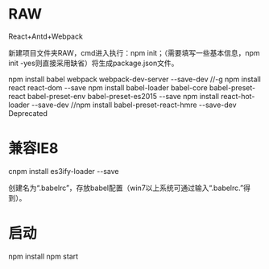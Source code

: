 # RAW
React+Antd+Webpack

新建项目文件夹RAW，cmd进入执行：npm init；（需要填写一些基本信息，npm init -yes则直接采用缺省）将生成package.json文件。

npm install babel webpack webpack-dev-server --save-dev //-g
npm install react react-dom --save
npm install babel-loader babel-core babel-preset-react babel-preset-env babel-preset-es2015 --save
npm install react-hot-loader --save-dev
//npm install babel-preset-react-hmre --save-dev  Deprecated

# 兼容IE8
cnpm install es3ify-loader --save

创建名为“.babelrc”，存放babel配置（win7以上系统可通过输入“.babelrc.”得到）。

# 启动
npm install
npm start


